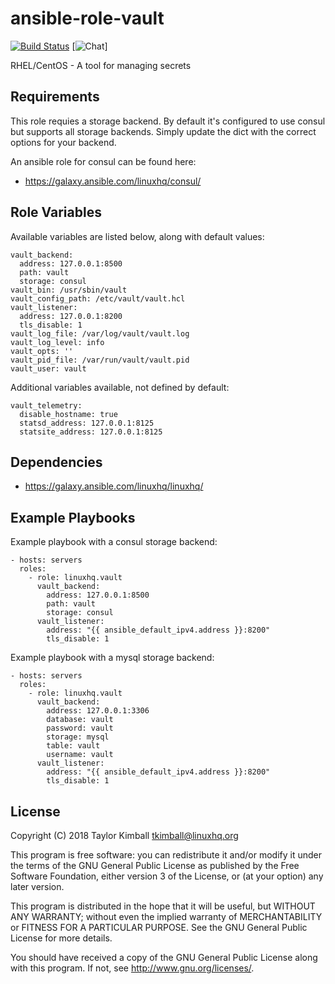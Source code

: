 # ansible-role-vault

[![Build Status](https://travis-ci.org/linuxhq/ansible-role-vault.svg?branch=master)](https://travis-ci.org/linuxhq/ansible-role-vault)
[![Chat](https://img.shields.io/badge/chat-on%20linuxhq-brightgreen.svg)]

RHEL/CentOS - A tool for managing secrets

## Requirements

This role requies a storage backend.  By default it's configured
to use consul but supports all storage backends.  Simply update
the dict with the correct options for your backend.

An ansible role for consul can be found here:

 * https://galaxy.ansible.com/linuxhq/consul/

## Role Variables

Available variables are listed below, along with default values:

    vault_backend:
      address: 127.0.0.1:8500
      path: vault
      storage: consul
    vault_bin: /usr/sbin/vault
    vault_config_path: /etc/vault/vault.hcl
    vault_listener:
      address: 127.0.0.1:8200
      tls_disable: 1
    vault_log_file: /var/log/vault/vault.log
    vault_log_level: info
    vault_opts: ''
    vault_pid_file: /var/run/vault/vault.pid
    vault_user: vault

Additional variables available, not defined by default:

    vault_telemetry:
      disable_hostname: true
      statsd_address: 127.0.0.1:8125
      statsite_address: 127.0.0.1:8125

## Dependencies

 * https://galaxy.ansible.com/linuxhq/linuxhq/

## Example Playbooks

Example playbook with a consul storage backend:

    - hosts: servers
      roles:
        - role: linuxhq.vault
          vault_backend:
            address: 127.0.0.1:8500
            path: vault
            storage: consul
          vault_listener:
            address: "{{ ansible_default_ipv4.address }}:8200"
            tls_disable: 1

Example playbook with a mysql storage backend:

    - hosts: servers
      roles:
        - role: linuxhq.vault
          vault_backend:
            address: 127.0.0.1:3306
            database: vault
            password: vault
            storage: mysql
            table: vault
            username: vault
          vault_listener:
            address: "{{ ansible_default_ipv4.address }}:8200"
            tls_disable: 1

## License

Copyright (C) 2018 Taylor Kimball <tkimball@linuxhq.org>

This program is free software: you can redistribute it and/or modify
it under the terms of the GNU General Public License as published by
the Free Software Foundation, either version 3 of the License, or
(at your option) any later version.

This program is distributed in the hope that it will be useful,
but WITHOUT ANY WARRANTY; without even the implied warranty of
MERCHANTABILITY or FITNESS FOR A PARTICULAR PURPOSE. See the
GNU General Public License for more details.

You should have received a copy of the GNU General Public License
along with this program. If not, see <http://www.gnu.org/licenses/>. 
